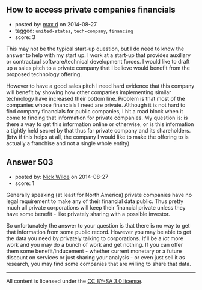 ## How to access private companies financials

- posted by: [max d](https://stackexchange.com/users/1614467/max-d) on 2014-08-27
- tagged: `united-states`, `tech-company`, `financing`
- score: 3

<p>This may not be the typical start-up question, but I do need to know the answer to help with my start up. I work at a start-up that provides auxiliary or contractual software/technical development forces. I would like to draft up a sales pitch to a private company that I believe would benefit from the proposed technology offering.</p>

<p>However to have a good sales pitch I need hard evidence that this company will benefit by showing how other companies implementing similar technology have increased their bottom line. Problem is that most of the companies whose financials I need are private. Although it is not hard to find company financials for public companies, I hit a road block when it come to finding that information for private companies. My question is: is there a way to get this information online or otherwise, or is this information a tightly held secret by that thus far private company and its shareholders. (btw if this helps at all, the company I would like to make the offering to is actually a franchise and not a single whole entity)</p>



## Answer 503

- posted by: [Nick Wilde](https://stackexchange.com/users/454046/nick-wilde) on 2014-08-27
- score: 1

<p>Generally speaking (at least for North America) private companies have no legal requirement to make any of their financial data public. Thus pretty much all private corporations will keep their financial private unless they have some benefit - like privately sharing with a possible investor.</p>

<p>So unfortunately the answer to your question is that there is no way to get that information from some public record. However you may be able to get the data you need by privately talking to corporations. It'll be a <em>lot</em> more work and you may do a bunch of work and get nothing. If you can offer them some benefit/inducement - whether current monetary or a future discount on services or just sharing your analysis - or even just sell it as research, you may find some companies that are willing to share that data. </p>




---

All content is licensed under the [CC BY-SA 3.0 license](https://creativecommons.org/licenses/by-sa/3.0/).
